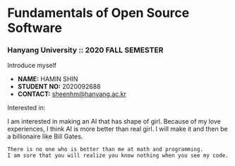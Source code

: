 # Fundamentals of Open Source Software

### Hanyang University :: 2020 FALL SEMESTER

Introduce myself

- **NAME:** HAMIN SHIN
- **STUDENT NO:** 2020092688
- **CONTACT:** sheenhm@hanyang.ac.kr

Interested in:
 
 I am interested in making an AI that has shape of girl. Because of my love experiences, 
I think AI is more better than real girl. I will make it and then be a billionaire like Bill Gates.

```
There is no one who is better than me at math and programming.
I am sure that you will realize you know nothing when you see my code.
```
